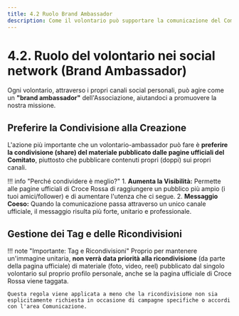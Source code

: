 ```yaml
---
title: 4.2 Ruolo Brand Ambassador
description: Come il volontario può supportare la comunicazione del Comitato agendo come "brand ambassador".
---
```


# 4.2. Ruolo del volontario nei social network (Brand Ambassador)

Ogni volontario, attraverso i propri canali social personali, può agire come un **"brand ambassador"** dell'Associazione, aiutandoci a promuovere la nostra missione.

## Preferire la Condivisione alla Creazione

L'azione più importante che un volontario-ambassador può fare è **preferire la condivisione (share) del materiale pubblicato dalle pagine ufficiali del Comitato**, piuttosto che pubblicare contenuti propri (doppi) sui propri canali.

!!! info "Perché condividere è meglio?"
    1.  **Aumenta la Visibilità:** Permette alle pagine ufficiali di Croce Rossa di raggiungere un pubblico più ampio (i tuoi amici/follower) e di aumentare l'utenza che ci segue.
    2.  **Messaggio Coeso:** Quando la comunicazione passa attraverso un unico canale ufficiale, il messaggio risulta più forte, unitario e professionale.

## Gestione dei Tag e delle Ricondivisioni

!!! note "Importante: Tag e Ricondivisioni"
    Proprio per mantenere un'immagine unitaria, **non verrà data priorità alla ricondivisione** (da parte della pagina ufficiale) di materiale (foto, video, reel) pubblicato dal singolo volontario sul proprio profilo personale, anche se la pagina ufficiale di Croce Rossa viene taggata.

    Questa regola viene applicata a meno che la ricondivisione non sia esplicitamente richiesta in occasione di campagne specifiche o accordi con l'area Comunicazione.